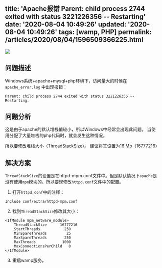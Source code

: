 title: 'Apache报错 Parent: child process 2744 exited with status 3221226356 -- Restarting'
date: '2020-08-04 10:49:26'
updated: '2020-08-04 10:49:26'
tags: [wamp, PHP]
permalink: /articles/2020/08/04/1596509366225.html
---
![](https://img.hacpai.com/bing/20190711.jpg?imageView2/1/w/960/h/540/interlace/1/q/100)

## 问题描述
Windows系统+apache+mysql+php环境下，访问量大的时候在`apache_error.log` 中出现报错：
```
Parent: child process 2744 exited with status 3221226356 -- Restarting.
```

## 问题分析
这是由于apache的默认堆栈值较小，所以Windows中经常会出现此问题。 当使用分配了大量堆栈的php代码时，就会发生这种情况。

所以要修改堆栈大小（ThreadStackSize）。 建议将其设置为16 Mb（16777216）

## 解决方案
`ThreadStackSize`的设置是在httpd-mpm.conf文件中。但是默认情况下`apache`是没有使用`mpm`模块的。所以要现修改`httpd.conf`文件中的配置。

1. 打开`httpd.conf`中的注释：
```
Include conf/extra/httpd-mpm.conf
```
2. 找到`ThreadStackSize`修改其大小：
```
<IfModule mpm_netware_module>
    ThreadStackSize      16777216
    StartThreads           250
    MinSpareThreads         25
    MaxSpareThreads        250
    MaxThreads            1000
    MaxConnectionsPerChild   0
</IfModule>
```
3. 重启wamp服务。



